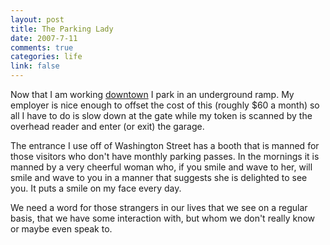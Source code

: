 ```yaml
--- 
layout: post
title: The Parking Lady
date: 2007-7-11
comments: true
categories: life
link: false
---
```

Now that I am working <a href="http://maps.google.com/maps?f=q&hl=en&geocode=&q=1300+Washington+St,+Kansas+City,+MO+64105+(Argus)&sll=38.884775,-94.714667&sspn=0.011124,0.017381&ie=UTF8&z=16&om=1" title="downtown">downtown</a> I park in an underground ramp.  My employer is nice enough to offset the cost of this (roughly $60 a month) so all I have to do is slow down at the gate while my token is scanned by the overhead reader and enter (or exit) the garage.

The entrance I use off of Washington Street has a booth that is manned for those visitors who don't have monthly parking passes.  In the mornings it is manned by a very cheerful woman who, if you smile and wave to her, will smile and wave to you in a manner that suggests she is delighted to see you.  It puts a smile on my face every day.

We need a word for those strangers in our lives that we see on a regular basis, that we have some interaction with, but whom we don't really know or maybe even speak to.
